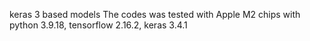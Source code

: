 keras 3 based models
The codes was tested with Apple M2 chips with python 3.9.18, tensorflow 2.16.2, keras 3.4.1
